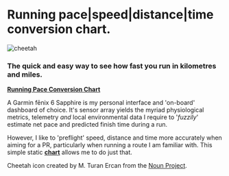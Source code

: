 # Running pace|speed|distance|time conversion chart.

 ![cheetah](https://github.com/wachilt/running-pace-conversion-chart/blob/master/noun_Cheetah_1497693.svg)

### The quick and easy way to see how fast you run in kilometres and miles.

**[Running Pace Conversion Chart](http://wachilt.github.io/running-pace-conversion-chart/)**

A Garmin fēnix 6 Sapphire is my personal interface and 'on-board' dashboard of choice. It's sensor array yields the myriad physiological metrics, telemetry *and* local environmental data I require to '*fuzzily*' estimate net pace and predicted finish time during a run.

However, I like to 'preflight' speed, distance and time more accurately when aiming for a PR, particularly when running a route I am familiar with. This simple static **[chart](http://wachilt.github.io/running-pace-conversion-chart/)** allows me to do just that.

Cheetah icon created by M. Turan Ercan from the [Noun Project](https://thenounproject.com/mte).
